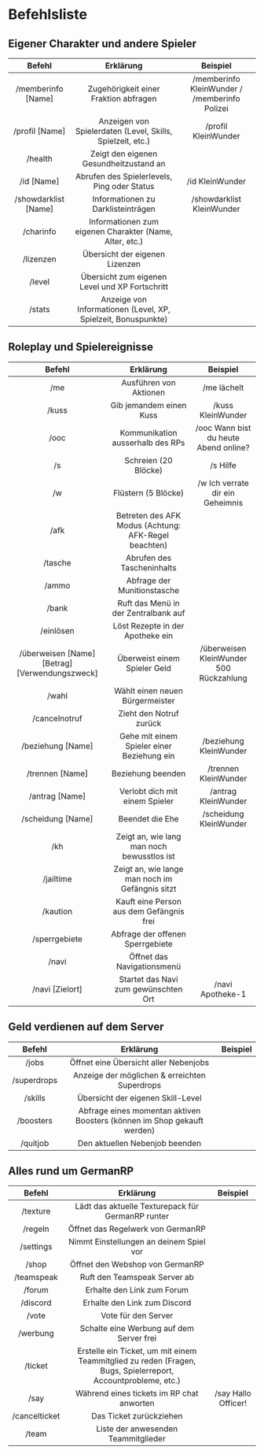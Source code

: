 # Befehlsliste

## Eigener Charakter und andere Spieler 
| Befehl | Erklärung | Beispiel |
|:-:|:-:|:-:|
| /memberinfo [Name]| Zugehörigkeit einer Fraktion abfragen | /memberinfo KleinWunder / /memberinfo Polizei |
| /profil [Name] | Anzeigen von Spielerdaten (Level, Skills, Spielzeit, etc.) | /profil KleinWunder |
| /health | Zeigt den eigenen Gesundheitzustand an |
| /id [Name] | Abrufen des Spielerlevels, Ping oder Status | /id KleinWunder |
| /showdarklist [Name] | Informationen zu Darklisteinträgen | /showdarklist KleinWunder |
| /charinfo | Informationen zum eigenen Charakter (Name, Alter, etc.)|
| /lizenzen | Übersicht der eigenen Lizenzen |
| /level | Übersicht zum eigenen Level und XP Fortschritt|
| /stats | Anzeige von Informationen (Level, XP, Spielzeit, Bonuspunkte)|

## Roleplay und Spielereignisse

| Befehl | Erklärung | Beispiel |
|:-:|:-:|:-:|
| /me | Ausführen von Aktionen | /me lächelt |
| /kuss | Gib jemandem einen Kuss | /kuss KleinWunder |
| /ooc | Kommunikation ausserhalb des RPs | /ooc Wann bist du heute Abend online? |
| /s | Schreien (20 Blöcke) | /s Hilfe |
| /w | Flüstern (5 Blöcke) | /w Ich verrate dir ein Geheimnis |
| /afk | Betreten des AFK Modus (Achtung: AFK-Regel beachten)|
| /tasche | Abrufen des Tascheninhalts |
| /ammo | Abfrage der Munitionstasche |
| /bank | Ruft das Menü in der Zentralbank auf |
| /einlösen | Löst Rezepte in der Apotheke ein |
| /überweisen [Name] [Betrag] [Verwendungszweck] | Überweist einem Spieler Geld | /überweisen KleinWunder 500 Rückzahlung |
| /wahl | Wählt einen neuen Bürgermeister |
| /cancelnotruf | Zieht den Notruf zurück |
| /beziehung [Name] | Gehe mit einem Spieler einer Beziehung ein | /beziehung KleinWunder |
| /trennen [Name] | Beziehung beenden | /trennen KleinWunder |
| /antrag [Name] | Verlobt dich mit einem Spieler | /antrag KleinWunder |
| /scheidung [Name] | Beendet die Ehe | /scheidung KleinWunder |
| /kh | Zeigt an, wie lang man noch bewusstlos ist |
| /jailtime | Zeigt an, wie lange man noch im Gefängnis sitzt|
| /kaution| Kauft eine Person aus dem Gefängnis frei |
| /sperrgebiete| Abfrage der offenen Sperrgebiete |
| /navi | Öffnet das Navigationsmenü |
| /navi [Zielort] | Startet das Navi zum gewünschten Ort | /navi Apotheke-1 |

## Geld verdienen auf dem Server 
| Befehl | Erklärung | Beispiel |
|:-:|:-:|:-:|
| /jobs | Öffnet eine Übersicht aller Nebenjobs |
| /superdrops | Anzeige der möglichen & erreichten Superdrops |
| /skills | Übersicht der eigenen Skill-Level |
| /boosters | Abfrage eines momentan aktiven Boosters (können im Shop gekauft werden)|
| /quitjob | Den aktuellen Nebenjob beenden |

## Alles rund um GermanRP
| Befehl | Erklärung | Beispiel |
|:-:|:-:|:-:|
| /texture | Lädt das aktuelle Texturepack für GermanRP runter |
| /regeln | Öffnet das Regelwerk von GermanRP |
| /settings | Nimmt Einstellungen an deinem Spiel vor |
| /shop | Öffnet den Webshop von GermanRP |
| /teamspeak | Ruft den Teamspeak Server ab |
| /forum | Erhalte den Link zum Forum |
| /discord | Erhalte den Link zum Discord |
| /vote | Vote für den Server |
| /werbung | Schalte eine Werbung auf dem Server frei |
| /ticket  | Erstelle ein Ticket, um mit einem Teammitglied zu reden (Fragen, Bugs, Spielerreport, Accountprobleme, etc.)|
| /say | Während eines tickets im RP chat anworten | /say Hallo Officer! |
| /cancelticket | Das Ticket zurückziehen |
| /team | Liste der anwesenden Teammitglieder |
